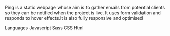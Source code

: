 Ping is a static webpage whose aim is to gather emails from potential clients so they can be notified when the project is live.
It uses form validation and responds to hover effects.It is also fully responsive and optimised

Languages
Javascript
Sass
CSS
Html
